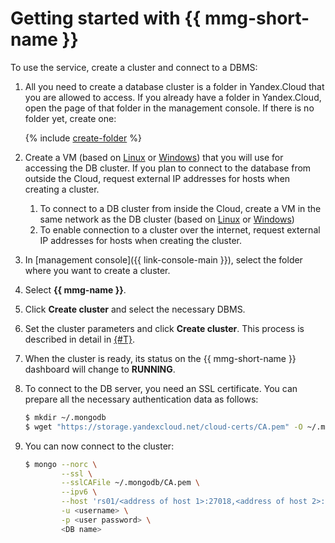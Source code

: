 # Getting started with {{ mmg-short-name }}


To use the service, create a cluster and connect to a DBMS:

1. All you need to create a database cluster is a folder in Yandex.Cloud that you are allowed to access. If you already have a folder in Yandex.Cloud, open the page of that folder in the management console. If there is no folder yet, create one:

    {% include [create-folder](../_includes/create-folder.md) %}

2. Create a VM (based on [Linux](../compute/quickstart/quick-create-linux.md) or [Windows](../compute/quickstart/quick-create-windows.md)) that you will use for accessing the DB cluster. If you plan to connect to the database from outside the Cloud, request external IP addresses for hosts when creating a cluster.
   1. To connect to a DB cluster from inside the Cloud, create a VM in the same network as the DB cluster (based on [Linux](../compute/quickstart/quick-create-linux.md) or [Windows](../compute/quickstart/quick-create-windows.md))
   1. To enable connection to a cluster over the internet, request external IP addresses for hosts when creating the cluster.

1. In [management console]({{ link-console-main }}), select the folder where you want to create a cluster.

1. Select **{{ mmg-name }}**.

1. Click **Create cluster** and select the necessary DBMS.

1. Set the cluster parameters and click **Create cluster**. This process is described in detail in [{#T}](operations/cluster-create.md).

1. When the cluster is ready, its status on the {{ mmg-short-name }} dashboard will change to **RUNNING**.

1. To connect to the DB server, you need an SSL certificate. You can prepare all the necessary authentication data as follows:

    ```bash
    $ mkdir ~/.mongodb
    $ wget "https://storage.yandexcloud.net/cloud-certs/CA.pem" -O ~/.mongodb/CA.pem
    ```

1. You can now connect to the cluster:

    ```bash
    $ mongo --norc \
            --ssl \
            --sslCAFile ~/.mongodb/CA.pem \
            --ipv6 \
            --host 'rs01/<address of host 1>:27018,<address of host 2>:27018,<address of host N>:27018' \
            -u <username> \
            -p <user password> \
            <DB name>
    ```

